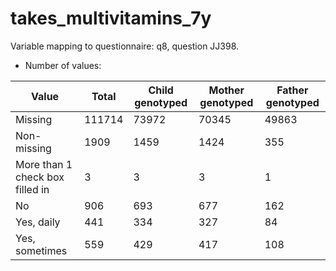 # takes_multivitamins_7y
Variable mapping to questionnaire: q8, question JJ398.
- Number of values:

| Value | Total | Child genotyped | Mother genotyped | Father genotyped |
| ----- | ----- | --------------- | ---------------- | ---------------- |
| Missing | 111714 | 73972 | 70345 | 49863 |
| Non-missing | 1909 | 1459 | 1424 | 355 |
| More than 1 check box filled in | 3 | 3 | 3 |1 |
| No | 906 | 693 | 677 |162 |
| Yes, daily | 441 | 334 | 327 |84 |
| Yes, sometimes | 559 | 429 | 417 |108 |



